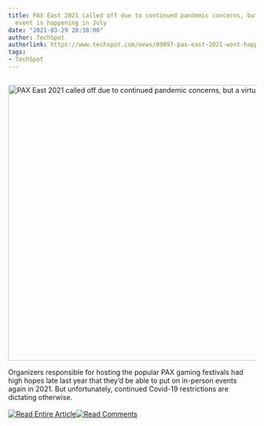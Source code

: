 ```yaml
---
title: PAX East 2021 called off due to continued pandemic concerns, but a virtual
  event is happening in July
date: "2021-03-29 20:38:00"
author: TechSpot
authorlink: https://www.techspot.com/news/89097-pax-east-2021-wont-happen-after-all-but.html
tags:
- TechSpot
---
```

<a href="https://www.techspot.com/news/89097-pax-east-2021-wont-happen-after-all-but.html" target="_blank"><img src="https://static.techspot.com/images2/news/ts3_thumbs/2021/03/2021-03-29-ts3_thumbs-d33.jpg" width="800" height="560" style="padding: 15px 0" title="PAX East 2021 called off due to continued pandemic concerns, but a virtual event is happening in July" /></a><br />Organizers responsible for hosting the popular PAX gaming festivals had high hopes late last year that they’d be able to put on in-person events again in 2021. But unfortunately, continued Covid-19 restrictions are dictating otherwise.<br /><br /><a href="https://www.techspot.com/news/89097-pax-east-2021-wont-happen-after-all-but.html"><img src="https://static.techspot.com/images/rss/rss_buttons_01.png" border="0" alt="Read Entire Article" /></a><a href="https://www.techspot.com/news/89097-pax-east-2021-wont-happen-after-all-but.html#comments"><img src="https://static.techspot.com/images/rss/rss_buttons_02.png" border="0" alt="Read Comments" /></a><br /><br />